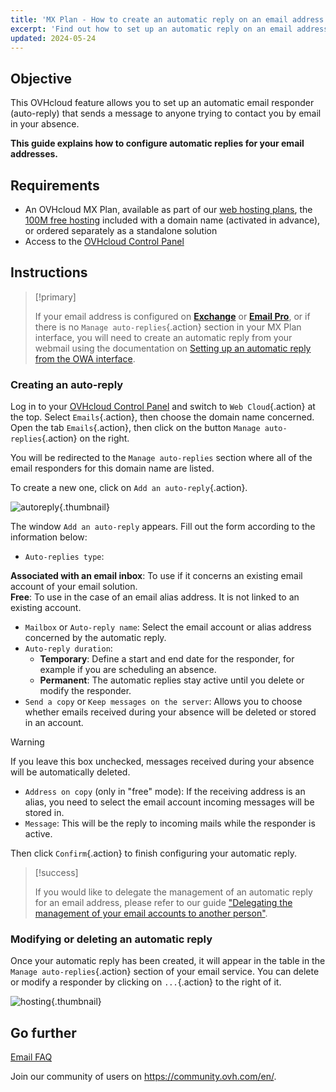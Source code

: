 ```yaml
---
title: 'MX Plan - How to create an automatic reply on an email address'
excerpt: 'Find out how to set up an automatic reply on an email address'
updated: 2024-05-24
---
```


## Objective

This OVHcloud feature allows you to set up an automatic email responder (auto-reply) that sends a message to anyone trying to contact you by email in your absence.

**This guide explains how to configure automatic replies for your email addresses.**

## Requirements

- An OVHcloud MX Plan, available as part of our [web hosting plans](/links/web/hosting), the [100M free hosting](/links/web/domains-free-hosting) included with a domain name (activated in advance), or ordered separately as a standalone solution
- Access to the [OVHcloud Control Panel](/links/manager)

## Instructions

> [!primary]
>
> If your email address is configured on [**Exchange**](/links/web/emails-hosted-exchange) or [**Email Pro**](/links/web/emails-email-pro), or if there is no `Manage auto-replies`{.action} section in your MX Plan interface, you will need to create an automatic reply from your webmail using the documentation on [Setting up an automatic reply from the OWA interface](/pages/web_cloud/email_and_collaborative_solutions/using_the_outlook_web_app_webmail/owa_automatic_replies).

### Creating an auto-reply

Log in to your [OVHcloud Control Panel](/links/manager) and switch to `Web Cloud`{.action} at the top. Select `Emails`{.action}, then choose the domain name concerned. Open the tab `Emails`{.action}, then click on the button `Manage auto-replies`{.action} on the right.

You will be redirected to the `Manage auto-replies` section where all of the email responders for this domain name are listed.

To create a new one, click on `Add an auto-reply`{.action}.

![autoreply](images/email_responder01.png){.thumbnail}

The window `Add an auto-reply` appears. Fill out the form according to the information below:

- `Auto-replies type`:

**Associated with an email inbox**: To use if it concerns an existing email account of your email solution.</br>
**Free**: To use in the case of an email alias address. It is not linked to an existing account.

- `Mailbox` or `Auto-reply name`:  Select the email account or alias address concerned by the automatic reply.
- `Auto-reply duration`:
    - **Temporary**: Define a start and end date for the responder, for example if you are scheduling an absence.
    - **Permanent**: The automatic replies stay active until you delete or modify the responder.
- `Send a copy` or `Keep messages on the server`: Allows you to choose whether emails received during your absence will be deleted or stored in an account.

> [!warning]
>
> If you leave this box unchecked, messages received during your absence will be automatically deleted.

- `Address on copy` (only in "free" mode): If the receiving address is an alias, you need to select the email account incoming messages will be stored in.
- `Message`: This will be the reply to incoming mails while the responder is active.

Then click `Confirm`{.action} to finish configuring your automatic reply.

> [!success]
>
> If you would like to delegate the management of an automatic reply for an email address, please refer to our guide ["Delegating the management of your email accounts to another person"](/pages/web_cloud/email_and_collaborative_solutions/mx_plan/feature_delegation).

### Modifying or deleting an automatic reply

Once your automatic reply has been created, it will appear in the table in the `Manage auto-replies`{.action} section of your email service. You can delete or modify a responder by clicking on `...`{.action} to the right of it.

![hosting](images/email_responder02.png){.thumbnail}

## Go further

[Email FAQ](/pages/web_cloud/email_and_collaborative_solutions/mx_plan/faq-emails)

Join our community of users on <https://community.ovh.com/en/>.

